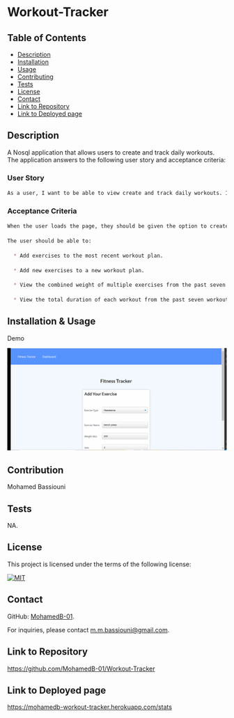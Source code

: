 # Workout-Tracker

## Table of Contents
- [Description](#Description)
- [Installation](#Installation)
- [Usage](#Usage)
- [Contributing](#Contribution)
- [Tests](#Tests)
- [License](#License)
- [Contact](#Contact)
- [Link to Repository](#Repository)
- [Link to Deployed page](#Deployed)
    
## Description
A Nosql application that allows users to create and track daily workouts. 
The application answers to the following user story and acceptance criteria:

### User Story

```md
As a user, I want to be able to view create and track daily workouts. I want to be able to log multiple exercises in a workout on a given day. I should also be able to track the name, type, weight, sets, reps, and duration of exercise. If the exercise is a cardio exercise, I should be able to track my distance traveled.
```

### Acceptance Criteria

```md
When the user loads the page, they should be given the option to create a new workout or continue with their last workout.

The user should be able to:

  * Add exercises to the most recent workout plan.

  * Add new exercises to a new workout plan.

  * View the combined weight of multiple exercises from the past seven workouts on the `stats` page.

  * View the total duration of each workout from the past seven workouts on the `stats` page.
```

        
## Installation & Usage

Demo 

![Demo](./public/assets/Workout_Tracker.gif)

        
## Contribution
Mohamed Bassiouni
        
## Tests
NA.
        
## License
This project is licensed under the terms of the following license: 
    
[![MIT](https://img.shields.io/badge/License-MIT-blue.svg)](https://opensource.org/licenses/MIT)
    
        
## Contact
GitHub: [MohamedB-01](https://github.com/MohamedB-01). 
    
For inquiries, please contact m.m.bassiouni@gmail.com.
    
## Link to Repository 
https://github.com/MohamedB-01/Workout-Tracker
    
## Link to Deployed page
https://mohamedb-workout-tracker.herokuapp.com/stats